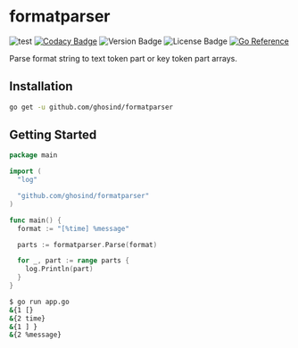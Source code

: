 # formatparser

![test](https://github.com/ghosind/formatparser/workflows/Test/badge.svg)
[![Codacy Badge](https://app.codacy.com/project/badge/Grade/79fba4a6e6084cc8b5755450e7bff9ef)](https://www.codacy.com/gh/ghosind/formatparser/dashboard?utm_source=github.com&amp;utm_medium=referral&amp;utm_content=ghosind/formatparser&amp;utm_campaign=Badge_Grade)
![Version Badge](https://img.shields.io/github/v/release/ghosind/formatparser)
![License Badge](https://img.shields.io/github/license/ghosind/formatparser)
[![Go Reference](https://pkg.go.dev/badge/github.com/ghosind/formatparser.svg)](https://pkg.go.dev/github.com/ghosind/formatparser)

Parse format string to text token part or key token part arrays.

## Installation

```sh
go get -u github.com/ghosind/formatparser
```

## Getting Started

```go
package main

import (
  "log"

  "github.com/ghosind/formatparser"
)

func main() {
  format := "[%time] %message"

  parts := formatparser.Parse(format)

  for _, part := range parts {
    log.Println(part)
  }
}
```

```sh
$ go run app.go
&{1 [}
&{2 time}
&{1 ] }
&{2 %message}
```
